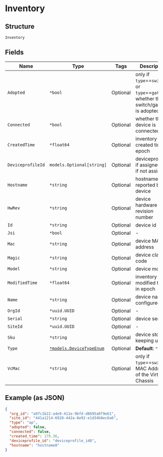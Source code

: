 
# Inventory

## Structure

`Inventory`

## Fields

| Name | Type | Tags | Description |
|  --- | --- | --- | --- |
| `Adopted` | `*bool` | Optional | only if `type`==`switch` or `type`==`gateway`<br>whether the switch/gateway is adopted |
| `Connected` | `*bool` | Optional | whether the device is connected |
| `CreatedTime` | `*float64` | Optional | inventory created time, in epoch |
| `DeviceprofileId` | `models.Optional[string]` | Optional | deviceprofile id if assigned, null if not assigned |
| `Hostname` | `*string` | Optional | hostname reported by the device |
| `HwRev` | `*string` | Optional | device hardware revision number |
| `Id` | `*string` | Optional | device id |
| `Jsi` | `*bool` | Optional | - |
| `Mac` | `*string` | Optional | device MAC address |
| `Magic` | `*string` | Optional | device claim code |
| `Model` | `*string` | Optional | device model |
| `ModifiedTime` | `*float64` | Optional | inventory last modified time, in epoch |
| `Name` | `*string` | Optional | device name if configured |
| `OrgId` | `*uuid.UUID` | Optional | - |
| `Serial` | `*string` | Optional | device serial |
| `SiteId` | `*uuid.UUID` | Optional | - |
| `Sku` | `*string` | Optional | device stock keeping unit |
| `Type` | [`*models.DeviceTypeEnum`](../../doc/models/device-type-enum.md) | Optional | **Default**: `"ap"` |
| `VcMac` | `*string` | Optional | only if `type`==`switch`, MAC Address of the Virtual Chassis |

## Example (as JSON)

```json
{
  "org_id": "a97c1b22-a4e9-411e-9bfd-d8695a0f9e61",
  "site_id": "441a1214-6928-442a-8e92-e1d34b8ec6a6",
  "type": "ap",
  "adopted": false,
  "connected": false,
  "created_time": 179.36,
  "deviceprofile_id": "deviceprofile_id6",
  "hostname": "hostname8"
}
```


